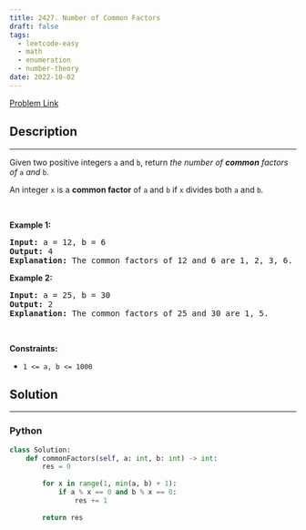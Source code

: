 ```yaml
---
title: 2427. Number of Common Factors
draft: false
tags: 
  - leetcode-easy
  - math
  - enumeration
  - number-theory
date: 2022-10-02
---
```


[Problem Link](https://leetcode.com/problems/number-of-common-factors/)

## Description

---
<p>Given two positive integers <code>a</code> and <code>b</code>, return <em>the number of <strong>common</strong> factors of </em><code>a</code><em> and </em><code>b</code>.</p>

<p>An integer <code>x</code> is a <strong>common factor</strong> of <code>a</code> and <code>b</code> if <code>x</code> divides both <code>a</code> and <code>b</code>.</p>

<p>&nbsp;</p>
<p><strong class="example">Example 1:</strong></p>

<pre>
<strong>Input:</strong> a = 12, b = 6
<strong>Output:</strong> 4
<strong>Explanation:</strong> The common factors of 12 and 6 are 1, 2, 3, 6.
</pre>

<p><strong class="example">Example 2:</strong></p>

<pre>
<strong>Input:</strong> a = 25, b = 30
<strong>Output:</strong> 2
<strong>Explanation:</strong> The common factors of 25 and 30 are 1, 5.
</pre>

<p>&nbsp;</p>
<p><strong>Constraints:</strong></p>

<ul>
	<li><code>1 &lt;= a, b &lt;= 1000</code></li>
</ul>


## Solution

---
### Python
``` py title='number-of-common-factors'
class Solution:
    def commonFactors(self, a: int, b: int) -> int:
        res = 0
        
        for x in range(1, min(a, b) + 1):
            if a % x == 0 and b % x == 0:
                res += 1
        
        return res
```

